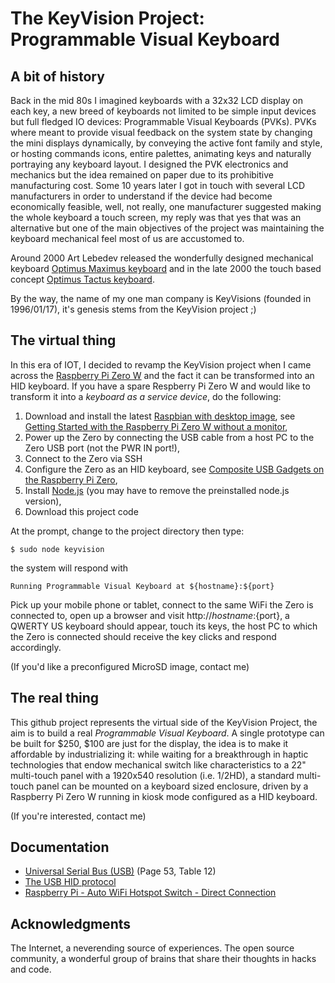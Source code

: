 # The KeyVision Project: Programmable Visual Keyboard

## A bit of history
Back in the mid 80s I imagined keyboards with a 32x32 LCD display on each key, a new breed of keyboards not limited to be simple input devices but full fledged IO devices: Programmable Visual Keyboards (PVKs). PVKs where meant to provide visual feedback on the system state by changing the mini displays dynamically, by conveying the active font family and style, or hosting commands icons, entire palettes, animating keys and naturally portraying any keyboard layout. I designed the PVK electronics and mechanics but the idea remained on paper due to its prohibitive manufacturing cost. Some 10 years later I got in touch with several LCD manufacturers in order to understand if the device had become economically feasible, well, not really, one manufacturer suggested making the whole keyboard a touch screen, my reply was that yes that was an alternative but one of the main objectives of the project was maintaining the keyboard mechanical feel most of us are accustomed to.

Around 2000 Art Lebedev released the wonderfully designed mechanical keyboard [Optimus Maximus keyboard](https://www.artlebedev.com/optimus/maximus/) and in the late 2000 the touch based concept [Optimus Tactus keyboard](https://www.artlebedev.com/optimus/tactus/).

By the way, the name of my one man company is KeyVisions (founded in 1996/01/17), it's genesis stems from the KeyVision project ;)

## The virtual thing
In this era of IOT, I decided to revamp the KeyVision project when I came across the [Raspberry Pi Zero W](https://www.raspberrypi.org/products/raspberry-pi-zero-w/) and the fact it can be transformed into an HID keyboard. If you have a spare Respberry Pi Zero W and would like to transform it into a *keyboard as a service device*, do the following:

1. Download and install the latest [Raspbian with desktop image](https://www.raspberrypi.org/downloads/raspbian/), see [Getting Started with the Raspberry Pi Zero W without a monitor](https://www.losant.com/blog/getting-started-with-the-raspberry-pi-zero-w-without-a-monitor),
2. Power up the Zero by connecting the USB cable from a host PC to the Zero USB port (not the PWR IN port!),
3. Connect to the Zero via SSH
4. Configure the Zero as an HID keyboard, see  [Composite USB Gadgets on the Raspberry Pi Zero](http://isticktoit.net/?p=1383),
5. Install [Node.js](https://nodejs.org/en/download/) (you may have to remove the preinstalled node.js version),
6. Download this project code

At the prompt, change to the project directory then type:

```
$ sudo node keyvision
```
the system will respond with
```
Running Programmable Visual Keyboard at ${hostname}:${port}
```

Pick up your mobile phone or tablet, connect to the same WiFi the Zero is connected to, open up a browser and visit http://${hostname}:${port}, a QWERTY US keyboard should appear, touch its keys, the host PC to which the Zero is connected should receive the key clicks and respond accordingly.

(If you'd like a preconfigured MicroSD image, contact me)

## The real thing
This github project represents the virtual side of the KeyVision Project, the aim is to build a real *Programmable Visual Keyboard*. A single prototype can be built for $250, $100 are just for the display, the idea is to make it affordable by industrializing it: while waiting for a breakthrough in haptic technologies that endow mechanical switch like characteristics to a 22" multi-touch panel with a 1920x540 resolution (i.e. 1/2HD), a standard multi-touch panel can be mounted on a keyboard sized enclosure, driven by a Raspberry Pi Zero W running in kiosk mode configured as a HID keyboard.

(If you're interested, contact me)

## Documentation
- [Universal Serial Bus (USB)](http://www.usb.org/developers/hidpage/Hut1_12v2.pdf) (Page 53, Table 12)
- [The USB HID protocol](https://docs.mbed.com/docs/ble-hid/en/latest/api/md_doc_HID.html)
- [Raspberry Pi - Auto WiFi Hotspot Switch - Direct Connection](http://www.raspberryconnect.com/network/item/331-raspberry-pi-auto-wifi-hotspot-switch-no-internet-routing)

## Acknowledgments
The Internet, a neverending source of experiences. The open source community, a wonderful group of brains that share their thoughts in hacks and code.
